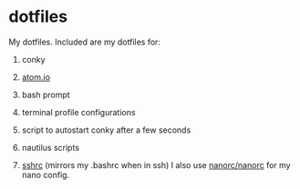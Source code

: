 # dotfiles

My dotfiles.
Included are my dotfiles for:

1. conky 

2. <a href="https://atom.io/">atom.io</a> 

3. bash prompt
 
4. terminal profile configurations
 
5. script to autostart conky after a few seconds

6. nautilus scripts 

7. <a href="https://github.com/Russell91/sshrc">sshrc</a> (mirrors my .bashrc when in ssh) 
 I also use <a href="https://github.com/nanorc/nanorc">nanorc/nanorc</a> for my nano config.
